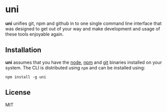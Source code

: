 # uni

**uni** unifies git, npm and github in to one single command line interface that
was designed to get out of your way and make development and usage of these
tools enjoyable again.

## Installation

**uni** assumes that you have the [node], [npm] and [git] binaries installed on
your system. The CLI is distributed using `npm` and can be installed using:

```
npm install -g uni
```

## License

MIT

[node]: http://nodejs.org/
[npm]: http://browsenpm.org/package/npm/
[git]: http://git-scm.com/
